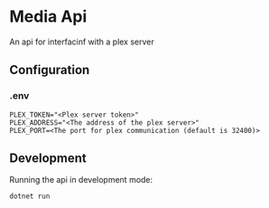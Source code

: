 # Media Api

An api for interfacinf with a plex server

## Configuration

### .env

```
PLEX_TOKEN="<Plex server token>"
PLEX_ADDRESS="<The address of the plex server>"
PLEX_PORT=<The port for plex communication (default is 32400)>
```

## Development

Running the api in development mode:

```SHELL
dotnet run
```

